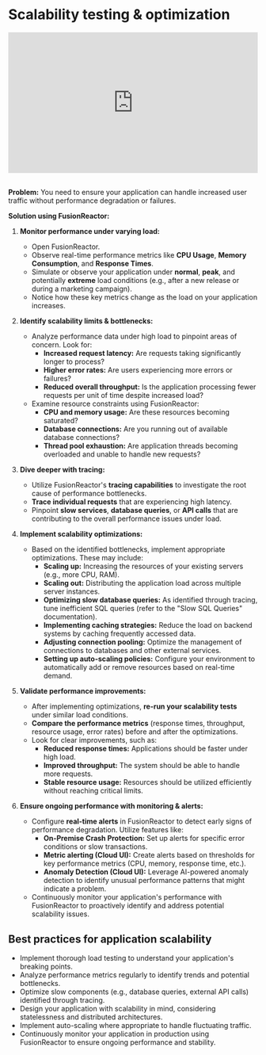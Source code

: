 
# Scalability testing & optimization


<div style="padding:56.25% 0 0 0;position:relative;"><iframe src="https://player.vimeo.com/video/1069933440?title=0&amp;byline=0&amp;portrait=0&amp;badge=0&amp;autopause=0&amp;player_id=0&amp;app_id=58479" frameborder="0" allow="autoplay; fullscreen; picture-in-picture; clipboard-write; encrypted-media" style="position:absolute;top:0;left:0;width:100%;height:100%;" title="Scalability Testing &amp; Optimization"></iframe></div><script src="https://player.vimeo.com/api/player.js"></script>

<br>

**Problem:** You need to ensure your application can handle increased user traffic without performance degradation or failures.

**Solution using FusionReactor:**

1.  **Monitor performance under varying load:**
    * Open FusionReactor.
    * Observe real-time performance metrics like **CPU Usage**, **Memory Consumption**, and **Response Times**.
    * Simulate or observe your application under **normal**, **peak**, and potentially **extreme** load conditions (e.g., after a new release or during a marketing campaign).
    * Notice how these key metrics change as the load on your application increases.

2.  **Identify scalability limits & bottlenecks:**
    * Analyze performance data under high load to pinpoint areas of concern. Look for:
        * **Increased request latency:** Are requests taking significantly longer to process?
        * **Higher error rates:** Are users experiencing more errors or failures?
        * **Reduced overall throughput:** Is the application processing fewer requests per unit of time despite increased load?
    * Examine resource constraints using FusionReactor:
        * **CPU and memory usage:** Are these resources becoming saturated?
        * **Database connections:** Are you running out of available database connections?
        * **Thread pool exhaustion:** Are application threads becoming overloaded and unable to handle new requests?

3.  **Dive deeper with tracing:**
    * Utilize FusionReactor's **tracing capabilities** to investigate the root cause of performance bottlenecks.
    * **Trace individual requests** that are experiencing high latency.
    * Pinpoint **slow services**, **database queries**, or **API calls** that are contributing to the overall performance issues under load.

4.  **Implement scalability optimizations:**
    * Based on the identified bottlenecks, implement appropriate optimizations. These may include:
        * **Scaling up:** Increasing the resources of your existing servers (e.g., more CPU, RAM).
        * **Scaling out:** Distributing the application load across multiple server instances.
        * **Optimizing slow database queries:** As identified through tracing, tune inefficient SQL queries (refer to the "Slow SQL Queries" documentation).
        * **Implementing caching strategies:** Reduce the load on backend systems by caching frequently accessed data.
        * **Adjusting connection pooling:** Optimize the management of connections to databases and other external services.
        * **Setting up auto-scaling policies:** Configure your environment to automatically add or remove resources based on real-time demand.

5.  **Validate performance improvements:**
    * After implementing optimizations, **re-run your scalability tests** under similar load conditions.
    * **Compare the performance metrics** (response times, throughput, resource usage, error rates) before and after the optimizations.
    * Look for clear improvements, such as:
        * **Reduced response times:** Applications should be faster under high load.
        * **Improved throughput:** The system should be able to handle more requests.
        * **Stable resource usage:** Resources should be utilized efficiently without reaching critical limits.

6.  **Ensure ongoing performance with monitoring & alerts:**
    * Configure **real-time alerts** in FusionReactor to detect early signs of performance degradation. Utilize features like:
        * **On-Premise Crash Protection:** Set up alerts for specific error conditions or slow transactions.
        * **Metric alerting (Cloud UI):** Create alerts based on thresholds for key performance metrics (CPU, memory, response time, etc.).
        * **Anomaly Detection (Cloud UI):** Leverage AI-powered anomaly detection to identify unusual performance patterns that might indicate a problem.
    * Continuously monitor your application's performance with FusionReactor to proactively identify and address potential scalability issues.

## Best practices for application scalability

* Implement thorough load testing to understand your application's breaking points.
* Analyze performance metrics regularly to identify trends and potential bottlenecks.
* Optimize slow components (e.g., database queries, external API calls) identified through tracing.
* Design your application with scalability in mind, considering statelessness and distributed architectures.
* Implement auto-scaling where appropriate to handle fluctuating traffic.
* Continuously monitor your application in production using FusionReactor to ensure ongoing performance and stability.

